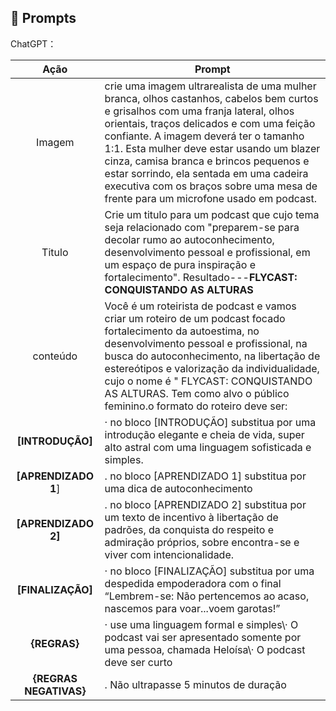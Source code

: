 ## 🧠 Prompts


ChatGPT：

|   Ação   | Prompt                                                                                                                                                                                                                                                                         |
| :------: | ------------------------------------------------------------------------------------------------------------------------------------------------------------------------------------------------------------------------------------------------------------------------------ |
|  Imagem  | crie uma imagem ultrarealista de uma mulher branca, olhos castanhos, cabelos bem curtos e grisalhos com uma franja lateral, olhos orientais, traços delicados e com uma feição confiante. A imagem deverá ter o tamanho 1:1. Esta mulher deve estar usando um blazer cinza, camisa branca e brincos pequenos e estar sorrindo, ela sentada em uma cadeira executiva com os braços sobre uma mesa de frente para um microfone usado em podcast.|
|  Titulo  |  Crie um titulo para um podcast que cujo tema seja relacionado com "preparem-se para decolar rumo ao autoconhecimento, desenvolvimento pessoal e profissional, em um espaço de pura inspiração e fortalecimento". Resultado---**FLYCAST: CONQUISTANDO AS ALTURAS**  |
| conteúdo | Você é um roteirista de podcast  e vamos criar um roteiro de um podcast focado fortalecimento da autoestima, no desenvolvimento pessoal e profissional, na busca do autoconhecimento, na libertação de estereótipos e valorização da individualidade, cujo o nome é " FLYCAST: CONQUISTANDO AS ALTURAS. Tem como alvo o público feminino.o formato do roteiro deve ser:|
|**[INTRODUÇÃO]**|· no bloco [INTRODUÇÃO] substitua por uma introdução elegante e cheia de vida, super alto astral com uma linguagem sofisticada e simples.|
|**[APRENDIZADO 1**]|. no bloco [APRENDIZADO 1] substitua por uma dica de autoconhecimento
|**[APRENDIZADO 2]**|. no bloco [APRENDIZADO 2] substitua por um texto de incentivo à libertação de padrões, da conquista do respeito e admiração próprios, sobre encontra-se e viver com intencionalidade.
|**[FINALIZAÇÃO]**|· no bloco [FINALIZAÇÃO] substitua por uma despedida empoderadora com o final “Lembrem-se: Não pertencemos ao acaso, nascemos para voar...voem garotas!”
|**{REGRAS}**|· use uma linguagem formal e simples\· O podcast vai ser apresentado somente por uma pessoa, chamada Heloísa\· O podcast deve ser curto|
|**{REGRAS NEGATIVAS}**|. Não ultrapasse 5 minutos de duração|

